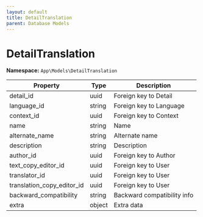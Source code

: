 ```yaml
---
layout: default
title: DetailTranslation
parent: Database Models
---
```


# DetailTranslation

**Namespace:** `App\Models\DetailTranslation`

| Property                   | Type   | Description                 |
| -------------------------- | ------ | --------------------------- |
| detail_id                  | uuid   | Foreign key to Detail       |
| language_id                | string | Foreign key to Language     |
| context_id                 | uuid   | Foreign key to Context      |
| name                       | string | Name                        |
| alternate_name             | string | Alternate name              |
| description                | string | Description                 |
| author_id                  | uuid   | Foreign key to Author       |
| text_copy_editor_id        | uuid   | Foreign key to User         |
| translator_id              | uuid   | Foreign key to User         |
| translation_copy_editor_id | uuid   | Foreign key to User         |
| backward_compatibility     | string | Backward compatibility info |
| extra                      | object | Extra data                  |
